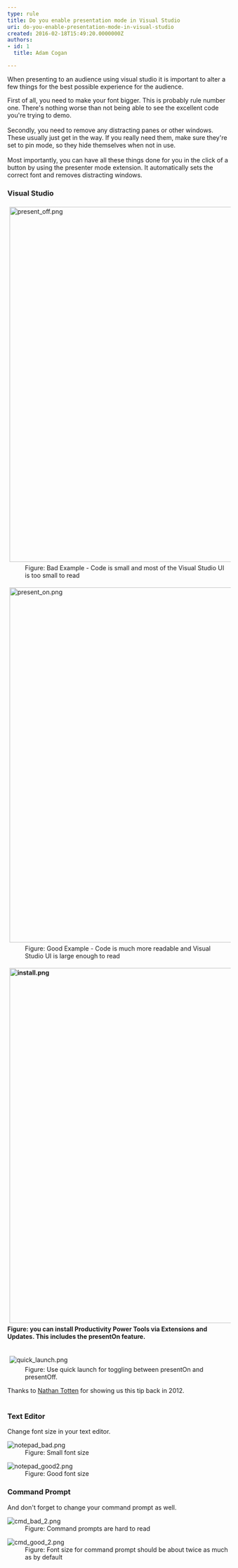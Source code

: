 ```yaml
---
type: rule
title: Do you enable presentation mode in Visual Studio
uri: do-you-enable-presentation-mode-in-visual-studio
created: 2016-02-18T15:49:20.0000000Z
authors:
- id: 1
  title: Adam Cogan

---
```




<span class='intro'> <div>​When presenting to an audience using visual studio it is important to alter a few things for the best possible experience for the audience.<br></div> </span>

<p></p><div><div>First of all, you need to make your font bigger. This is probably rule number one. There's nothing worse than not being able to see the excellent code you're trying to demo.<br></div><div> 
      <br> 
   </div>Secondly, you need to remove any distracting panes or other windows. These usually just get in the way. If you really need them, make sure they're set to pin mode, so they hide themselves when not in use.</div><div> 
   <br> 
</div><div>Most importantly, you can have all these things done for you in the click of a button by using the presenter mode extension. It automatically sets the correct font and removes distracting windows.</div><h3 class="ssw15-rteElement-H3">Visual Studio</h3><dl class="badImage"><dt> <img src="/SiteAssets/enable-presentation-mode-in-visual-studio/present_off.png" alt="present_off.png" style="margin&#58;5px;width&#58;808px;" /> <br></dt><dd>Figure&#58;&#160;Bad Example - Code is small and most of the Visual Studio UI is too small to read<br></dd></dl><dl class="goodImage"><dt> <img src="/SiteAssets/enable-presentation-mode-in-visual-studio/present_on.png" alt="present_on.png" style="margin&#58;5px;width&#58;808px;" /> <br></dt><dd>Figure&#58; Good Example - Code is much more readable and Visual Studio UI is large enough to read​<br></dd></dl><div><strong><img src="/SiteAssets/enable-presentation-mode-in-visual-studio/install.png" alt="install.png" style="margin&#58;5px;width&#58;808px;" /><br></strong></div><div><strong>Figure&#58; you can install Productivity Power Tools via Extensions and Updates. This includes the presentOn feature.</strong></div><div> 
   <br> 
</div><dl class="image"><dt> <img src="/SiteAssets/enable-presentation-mode-in-visual-studio/quick_launch.png" alt="quick_launch.png" style="margin&#58;5px;" /> <br></dt><dd>Figure&#58; Use quick launch for toggling between presentOn and presentOff. </dd></dl><div>Thanks to <a href="https&#58;//ntotten.com/2012/12/12/visual-studio-2012-presentation-mode/" target="_blank">Nathan Totten</a>&#160;for showing us this tip back in 2012.</div><div> 
   <br> 
</div><h3 class="ssw15-rteElement-H3">Text Editor</h3><p>Change font size in your text editor.<br></p><dl class="badImage"><dt> <img src="./notepad_bad.png" alt="notepad_bad.png" /> </dt><dd>Figure&#58; Small font size<br></dd></dl><dl class="goodImage"><dt> <img src="./notepad_good2.png" alt="notepad_good2.png" /> </dt><dd>Figure&#58;&#160;Good font size<br></dd></dl><h3 class="ssw15-rteElement-H3">Command Prompt</h3><p>And don't forget to change your command prompt as well.</p><dl class="badImage"><dt> <img src="./cmd_bad_2.png" alt="cmd_bad_2.png" /> </dt><dd> Figure&#58; Command prompts are hard to read<br></dd></dl><dl class="goodImage"><dt> <img src="./cmd_good_2.png" alt="cmd_good_2.png" /> </dt><dd>Figure&#58; Font size for command prompt should be about twice as much as by default</dd></dl> <br>


